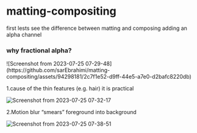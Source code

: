 # matting-compositing
first lests see the difference between matting and composing
 adding an alpha channel 
 <h3>why fractional alpha?</h3>
   ![Screenshot from 2023-07-25 07-29-48](https://github.com/sarEbrahimi/matting-compositing/assets/94298181/2c7f1e52-d9ff-44e5-a7e0-d2bafc8220db)
   
1.cause of the thin features  (e.g. hair) it is practical

![Screenshot from 2023-07-25 07-32-17](https://github.com/sarEbrahimi/matting-compositing/assets/94298181/9a02b5cd-0094-4b37-b2d5-61d8c4b721fe)

2.Motion blur “smears” foreground into background

![Screenshot from 2023-07-25 07-38-51](https://github.com/sarEbrahimi/matting-compositing/assets/94298181/c6e77f3a-5d91-444e-b9b9-878829b83032)

